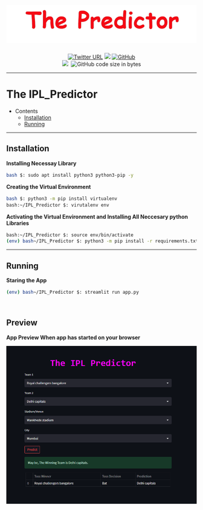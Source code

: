 <h1 align="center">
    <img src="https://github.com/amanraj-bose/IPL_Predictor/blob/main/assets/logo-removebg-preview.png">
</h1>
<p align="center">
    <a href="https://twitter.com/amanraj_Phunish">
    <img alt="Twitter URL" src="https://img.shields.io/twitter/url?label=Twitter&style=social&url=https%3A%2F%2Ftwitter.com%2Famanraj_Phunish"></a>
    <a href="#"><img src="https://img.shields.io/badge/Version-0.4-blue"></img></a>
    <a href="https://opensource.org/licenses/MIT"><img alt="GitHub" src="https://img.shields.io/github/license/amanraj-bose/Network-Framework?color=green"></a>
    <br>
    <a href="https://www.python.org/"><img src="https://img.shields.io/badge/Python-3.8-blue"></a>
    <img alt="" src="https://img.shields.io/badge/Author-Aman%20Raj-orange">
    <img alt="GitHub code size in bytes" src="https://img.shields.io/github/languages/code-size/amanraj-bose/IPL_Predictor?label=Repository">
 </p>

---

<h1 align="left">The IPL_Predictor</h1>

- Contents
    - <a href="">Installation</a>
    - <a href="">Running</a>

---
## Installation
**Installing Necessay Library**
```bash
bash $: sudo apt install python3 python3-pip -y
```

**Creating the Virtual Environment**
```bash
bash $: python3 -m pip install virtualenv
bash:~/IPL_Predictor $: virutalenv env
```

**Activating the Virtual Environment and Installing All Neccesary python Libraries**
```bash
bash:~/IPL_Predictor $: source env/bin/activate
(env) bash~/IPL_Predictor $: python3 -m pip install -r requirements.txt
```

---

## Running

**Staring the App**
```bash
(env) bash~/IPL_Predictor $: streamlit run app.py
```

<!-- <img src=""> -->

<img src="">

## Preview
**App Preview When app has started on your browser**

<img src="assets\preveiw.png">

